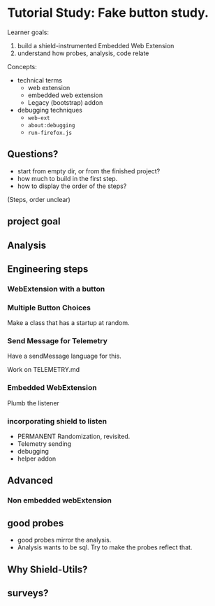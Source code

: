 # Tutorial Study:  Fake button study.


Learner goals:
1.  build a shield-instrumented Embedded Web Extension
2.  understand how probes, analysis, code relate


Concepts:
- technical terms
  - web extension
  - embedded web extension
  - Legacy (bootstrap) addon
- debugging techniques
  - `web-ext`
  - `about:debugging`
  - `run-firefox.js`


## Questions?

- start from empty dir, or from the finished project?
- how much to build in the first step.
- how to display the order of the steps?

(Steps, order unclear)

## project goal

## Analysis

## Engineering steps

### WebExtension with a button

### Multiple Button Choices

Make a class that has a startup at random.

### Send Message for Telemetry

Have a sendMessage language for this.

Work on TELEMETRY.md

### Embedded WebExtension

Plumb the listener

### incorporating shield to listen

- PERMANENT Randomization, revisited.
- Telemetry sending
- debugging
- helper addon

## Advanced

### Non embedded webExtension

## good probes

- good probes mirror the analysis.
- Analysis wants to be sql.  Try to make the probes reflect that.

## Why Shield-Utils?

## surveys?




